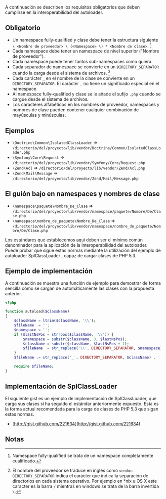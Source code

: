 A continuación se describen los requisitos obligatorios que deben cumplirse en la interoperabilidad del autoloader.

Obligatorio
-----------

* Un namespace fully-qualified y clase debe tener la estructura siguiente `\ <Nombre de proveedor> \ (<Namespace> \) * <Nombre de clase>`. [^1]
* Cada namespace debe tener un namespace de nivel superior ("Nombre de proveedor").
* Cada namespace puede tener tantos sub-namespaces como quiera.
* Cada separador de namespace se convierte en un `DIRECTORY_SEPARATOR` cuando la carga desde el sistema de archivos. [^2]
* Cada carácter `_` en el nombre de la clase se convierte en un `DIRECTORY_SEPARATOR`. El carácter `_` no tiene un significado especial en el namespace.
* Al namespace fully-qualified y clase se le añade el sufijo `.php` cuando se cargue desde el sistema de archivos.
* Los caracteres alfabéticos en los nombres de proveedor, namespaces y nombres de clase pueden contener cualquier combinación de mayúsculas y minúsculas.

Ejemplos
----------

* `\Doctrine\Common\IsolatedClassLoader` => `/directorio/del/proyecto/lib/vendor/Doctrine/Common/IsolatedClassLoader.php`
* `\Symfony\Core\Request` => `/directorio/del/proyecto/lib/vendor/Symfony/Core/Request.php`
* `\Zend\Acl` => `/directorio/del/proyecto/lib/vendor/Zend/Acl.php`
* `\Zend\Mail\Message` => `/directorio/del/proyecto/lib/vendor/Zend/Mail/Message.php`

El guión bajo en namespaces y nombres de clase
--------------------------------------------------------

* `\namespace\paquete\Nombre_De_Clase` => `/directorio/del/proyecto/lib/vendor/namespace/paquete/Nombre/De/Clase.php`
* `\namespace\nombre_de_paquete\Nombre_De_Clase` => `/directorio/del/proyecto/lib/vendor/namespace/nombre_de_paquete/Nombre/De/Clase.php`

Los estándares que establecemos aquí deben ser el mínimo común denominador para la aplicación de la interoperabilidad del autoloader. Puede probar que sigue estas normas mediante la utilización del ejemplo de autoloader SplClassLoader , capaz de cargar clases de PHP 5.3.

Ejemplo de implementación
----------------------------

A continuación se muestra una función de ejemplo para demostrar de forma sencilla cómo se cargan de automáticamente las clases con la propuesta anterior.
```php
<?php

function autoload($className)
{
    $className = ltrim($className, '\\');
    $fileName  = '';
    $namespace = '';
    if ($lastNsPos = strrpos($className, '\\')) {
        $namespace = substr($className, 0, $lastNsPos);
        $className = substr($className, $lastNsPos + 1);
        $fileName  = str_replace('\\', DIRECTORY_SEPARATOR, $namespace) . DIRECTORY_SEPARATOR;
    }
    $fileName .= str_replace('_', DIRECTORY_SEPARATOR, $className) . '.php';

    require $fileName;
}
```

Implementación de SplClassLoader
------------------------------------

El siguiente gist es un ejemplo de implementación de SplClassLoader, que carga sus clases si ha seguido el estándar anteriormente expuesto. Esta es la forma actual recomendada para la carga de clases de PHP 5.3 que sigan estas normas.

* [http://gist.github.com/221634](http://gist.github.com/221634)

Notas
------

[^1]: Namespace fully-qualified se trata de un namespace completamente cualificado.

[^2]: El nombre del proveedor se traduce en inglés como `vendor`. `DIRECTORY_SEPARATOR` indica el carácter que indica la separación de directorios en cada sistema operativo. Por ejemplo en *nix u OS X este caracter es la barra `/` mientras en windows se trata de la barra invertida `\`.
